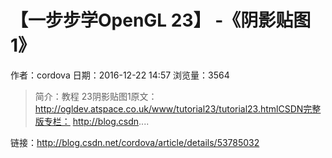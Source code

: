 # 【一步步学OpenGL 23】 -《阴影贴图1》
作者：cordova
日期：2016-12-22 14:57
浏览量：3564
> 简介：教程 23阴影贴图1原文： http://ogldev.atspace.co.uk/www/tutorial23/tutorial23.htmlCSDN完整版专栏： http://blog.csdn....

 链接：http://blog.csdn.net/cordova/article/details/53785032
